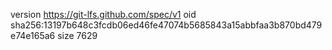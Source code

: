 version https://git-lfs.github.com/spec/v1
oid sha256:13197b648c3fcdb06ed46fe47074b5685843a15abbfaa3b870bd479e74e165a6
size 7629
